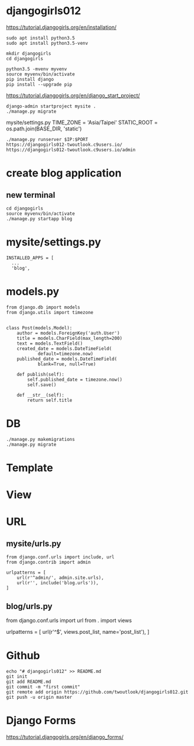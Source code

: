 # djangogirls012


https://tutorial.djangogirls.org/en/installation/


    sudo apt install python3.5
    sudo apt install python3.5-venv
    
    mkdir djangogirls
    cd djangogirls
    
    python3.5 -mvenv myvenv
    source myvenv/bin/activate
    pip install django
    pip install --upgrade pip


https://tutorial.djangogirls.org/en/django_start_project/

    django-admin startproject mysite .
    ./manage.py migrate
    
mysite/settings.py
    TIME_ZONE = 'Asia/Taipei'
    STATIC_ROOT = os.path.join(BASE_DIR, 'static')


    ./manage.py runserver $IP:$PORT
    https://djangogirls012-twoutlook.c9users.io/
    https://djangogirls012-twoutlook.c9users.io/admin
    
    
# create blog application
## new terminal
    cd djangogirls
    source myvenv/bin/activate 
    ./manage.py startapp blog
    
    
# mysite/settings.py

    INSTALLED_APPS = [
      ...
      'blog',
    

# models.py
    from django.db import models
    from django.utils import timezone
    
    
    class Post(models.Model):
        author = models.ForeignKey('auth.User')
        title = models.CharField(max_length=200)
        text = models.TextField()
        created_date = models.DateTimeField(
                default=timezone.now)
        published_date = models.DateTimeField(
                blank=True, null=True)
    
        def publish(self):
            self.published_date = timezone.now()
            self.save()
    
        def __str__(self):
            return self.title



# DB
    ./manage.py makemigrations
    ./manage.py migrate


# Template

# View




# URL
## mysite/urls.py

    from django.conf.urls import include, url
    from django.contrib import admin
    
    urlpatterns = [
        url(r'^admin/', admin.site.urls),
        url(r'', include('blog.urls')),
    ]
    
## blog/urls.py   

from django.conf.urls import url
from . import views

urlpatterns = [
    url(r'^$', views.post_list, name='post_list'),
]


# Github
    echo "# djangogirls012" >> README.md
    git init
    git add README.md
    git commit -m "first commit"
    git remote add origin https://github.com/twoutlook/djangogirls012.git
    git push -u origin master

# Django Forms
https://tutorial.djangogirls.org/en/django_forms/